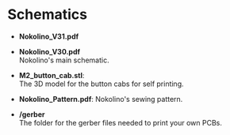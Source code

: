 # Schematics

* **Nokolino_V31.pdf**  
* **Nokolino_V30.pdf**  
Nokolino's main schematic.  
  
* **M2_button_cab.stl**:  
The 3D model for the button cabs for self printing.  
  
* **Nokolino_Pattern.pdf**:
Nokolino's sewing pattern.  
  
* **/gerber**  
The folder for the gerber files needed to print your own PCBs.  
